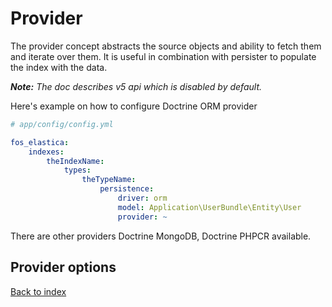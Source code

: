 Provider
========

The provider concept abstracts the source objects and ability to fetch them and iterate over them. 
It is useful in combination with persister to populate the index with the data.

_**Note:** The doc describes v5 api which is disabled by default._

Here's example on how to configure Doctrine ORM provider

```yaml
# app/config/config.yml

fos_elastica:
    indexes:
        theIndexName:
            types:
                theTypeName:
                    persistence:
                        driver: orm
                        model: Application\UserBundle\Entity\User
                        provider: ~
```

There are other providers Doctrine MongoDB, Doctrine PHPCR available.


Provider options
----------------

[Back to index](index.md)
